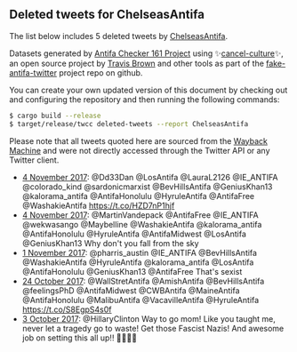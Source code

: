 ## Deleted tweets for ChelseasAntifa

The list below includes 5 deleted tweets by
[ChelseasAntifa](https://twitter.com/ChelseasAntifa).



Datasets generated by [Antifa Checker 161 Project](https://twitter.com/antifacheck161) using ✨[cancel-culture](https://github.com/travisbrown/cancel-culture)✨, an open source project by 
[Travis Brown](https://twitter.com/travisbrown) and other tools as part of the 
[fake-antifa-twitter](https://github.com/antifacheck161/fake-antifa-twitter) project repo on github.

You can create your own updated version of this document by checking out and configuring the
repository and then running the following commands:

```bash
$ cargo build --release
$ target/release/twcc deleted-tweets --report ChelseasAntifa
```

Please note that all tweets quoted here are sourced from the
[Wayback Machine](https://web.archive.org) and were not directly accessed through the Twitter API or
any Twitter client.

* [ 4 November 2017](https://web.archive.org/web/20171104225619/https://twitter.com/ChelseasAntifa/status/926946238146134019): @Dd33Dan @LosAntifa @LauraL2126 @IE_ANTIFA @colorado_kind @sardonicmarxist @BevHillsAntifa @GeniusKhan13 @kalorama_antifa @AntifaHonolulu @HyruleAntifa @AntifaFree @WashakieAntifa  https://t.co/HZD7nP1hjf <!--926946238146134019-->
* [ 4 November 2017](https://web.archive.org/web/20171104035335/https://twitter.com/ChelseasAntifa/status/926658659890864128): @MartinVandepack @AntifaFree @IE_ANTIFA @wekwasango @Maybelline @WashakieAntifa @kalorama_antifa @AntifaHonolulu @HyruleAntifa @AntifaMidwest @LosAntifa @GeniusKhan13 Why don't you fall from the sky <!--926658659890864128-->
* [ 1 November 2017](https://web.archive.org/web/20171101224927/https://twitter.com/ChelseasAntifa/status/925857346504441857): @pharris_austin @IE_ANTIFA @BevHillsAntifa @WashakieAntifa @HyruleAntifa @kalorama_antifa @LosAntifa @AntifaHonolulu @GeniusKhan13 @AntifaFree That's sexist <!--925857346504441857-->
* [24 October 2017](https://web.archive.org/web/20171024235132/https://twitter.com/ChelseasAntifa/status/922973867349442560): @WallStretAntifa @AmishAntifa @BevHillsAntifa @feelingsPhD @AntifaMidwest @CWBAntifa @MaineAntifa @AntifaHonolulu @MalibuAntifa @VacavilleAntifa @HyruleAntifa  https://t.co/S8EgpS4s0f <!--922973867349442560-->
* [ 3 October 2017](https://web.archive.org/web/20171003000910/https://twitter.com/ChelseasAntifa/status/915005771884011520): @HillaryClinton Way to go mom! Like you taught me, never let a tragedy go to waste! Get those Fascist Nazis! And awesome job on setting this all up!! 👌🏼✊🏼 <!--915005771884011520-->
